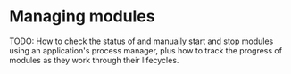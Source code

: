 # Managing modules

TODO: How to check the status of and manually start and stop modules using an application's process manager, plus how
to track the progress of modules as they work through their lifecycles.
